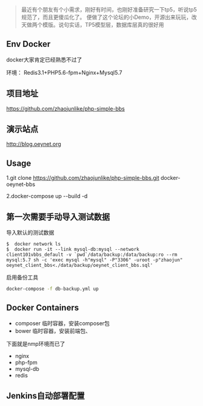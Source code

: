 >最近有个朋友有个小需求，刚好有时间，也刚好准备研究一下tp5，听说tp5规范了，而且更傻瓜化了。
>便做了这个论坛的小Demo，开源出来玩玩，改天做两个模版。说句实话，TP5模型层，数据库层真的很好用

## Env Docker
docker大家肯定已经熟悉不过了

环境： Redis3.1+PHP5.6-fpm+Nginx+Mysql5.7

## 项目地址
https://github.com/zhaojunlike/php-simple-bbs

## 演示站点
http://blog.oeynet.org
   

## Usage
1.git clone https://github.com/zhaojunlike/php-simple-bbs.git docker-oeynet-bbs

2.docker-compose up --build -d

## 第一次需要手动导入测试数据

导入默认的测试数据
```shell
$  docker network ls
$  docker run -it --link mysql-db:mysql --network client101vbbs_default -v `pwd`/data/backup:/data/backup:ro --rm mysql:5.7 sh -c 'exec mysql -h"mysql" -P"3306" -uroot -p"zhaojun" oeynet_client_bbs<./data/backup/oeynet_client_bbs.sql'
```

启用备份工具
```bash
docker-compose -f db-backup.yml up 
```

## Docker Containers
- composer 临时容器，安装composer包
- bower 临时容器，安装前端包、

下面就是nmp环境而已了
- nginx 
- php-fpm
- mysql-db
- redis

## Jenkins自动部署配置
